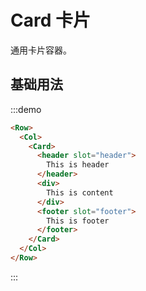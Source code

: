 # Card 卡片

通用卡片容器。

## 基础用法

:::demo 

```html
<Row>
  <Col>
    <Card>
      <header slot="header">
        This is header
      </header>
      <div>
        This is content
      </div>
      <footer slot="footer">
        This is footer
      </footer>
    </Card>
  </Col>
</Row>
```
:::

<script>
  import Row from '@/components/row';
  import Col from '@/components/col';
  import Card from '@/components/card';

  export default {
    components: {
      Row,
      Col,
      Card,
    },
    methods: {
    },
  };
</script>